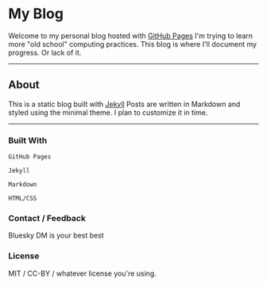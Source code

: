 # My Blog 

Welcome to my personal blog hosted with [GitHub Pages](https://pages.github.com/)
I'm trying to learn more "old school" computing practices. This blog is where I'll document my progress. Or lack of it.  

---

##  About

This is a static blog built with [Jekyll](https://jekyllrb.com/) Posts are written in Markdown and styled using the minimal theme. I plan to customize it in time.

---

### Built With

    GitHub Pages

    Jekyll

    Markdown

    HTML/CSS

### Contact / Feedback

Bluesky DM is your best best

### License

MIT / CC-BY / whatever license you're using.
